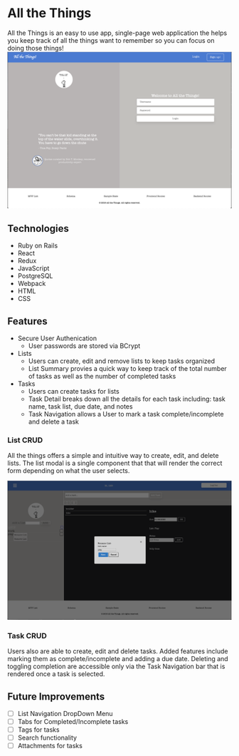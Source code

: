 # All the Things

All the Things is an easy to use app, single-page web application the helps you keep track of all the things want to remember so you can focus on doing those things!
![alt text](app/assets/images/readme-login.png?raw=true 'login-page')


## Technologies
* Ruby on Rails
* React
* Redux
* JavaScript
* PostgreSQL
* Webpack
* HTML
* CSS

## Features
 * Secure User Authenication
     * User passwords are stored via BCrypt
 * Lists
     * Users can create, edit and remove lists to keep tasks organized
     * List Summary provies a quick way to keep track of the total number of tasks as well as the number of completed tasks
 * Tasks
     * Users can create tasks for lists 
     * Task Detail breaks down all the details for each task including: task name, task list, due date, and notes
     * Task Navigation allows a User to mark a task complete/incomplete and delete a task
 
### List CRUD
All the things offers a simple and intuitive way to create, edit, and delete lists. 
The list modal is a single component that that will render the correct form depending on what the user selects.

![alt text](app/assets/images/readme-modal.png?raw=true 'list-modal')

### Task CRUD
Users also are able to create, edit and delete tasks. Added features include marking them as complete/incomplete and adding a due date. Deleting and toggling completion are accessible only via the Task Navigation bar that is rendered once a task is selected. 

## Future Improvements
- [ ] List Navigation DropDown Menu
- [ ] Tabs for Completed/Incomplete tasks
- [ ] Tags for tasks
- [ ] Search functionality
- [ ] Attachments for tasks
